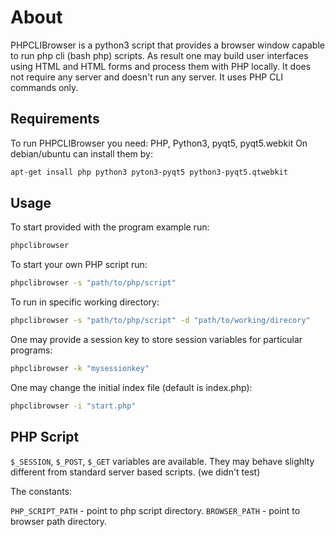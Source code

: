 # About

PHPCLIBrowser is a python3 script that provides a browser window capable to run
php cli (bash php) scripts. As result one may build user interfaces using HTML 
and HTML forms and process them with PHP locally. It does not require any server 
and doesn't run any server. It uses PHP CLI commands only.

## Requirements

To run PHPCLIBrowser you need:
PHP, Python3, pyqt5, pyqt5.webkit
On debian/ubuntu can install them by:

```bash
apt-get insall php python3 pyton3-pyqt5 python3-pyqt5.qtwebkit
```

## Usage

To start provided with the program example run:

```bash
phpclibrowser
```

To start your own PHP script run:

```bash
phpclibrowser -s "path/to/php/script"
```

To run in specific working directory:

```bash
phpclibrowser -s "path/to/php/script" -d "path/to/working/direcory"
```

One may provide a session key to store session variables for particular
programs:

```bash
phpclibrowser -k "mysessionkey"
```

One may change the initial index file (default is index.php):

```bash
phpclibrowser -i "start.php"
```

## PHP Script

`$_SESSION`, `$_POST`, `$_GET` variables are available. 
They may behave slighlty different from standard server based scripts. (we didn't test)

The constants:

`PHP_SCRIPT_PATH` - point to php script directory.
`BROWSER_PATH` - point to browser path directory.
